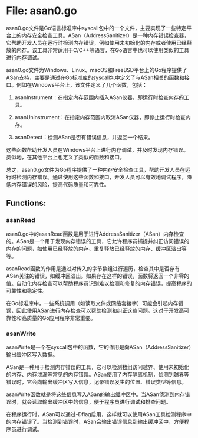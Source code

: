 # File: asan0.go

asan0.go文件是Go语言标准库中syscall包中的一个文件，主要实现了一些特定平台上的内存安全检查工具。ASan（AddressSanitizer）是一种内存错误检查器，它帮助开发人员在运行时检测内存错误，例如使用未初始化的内存或者使用已经释放的内存。该工具非常适用于C/C++等语言，在Go语言中也可以使用类似的工具进行内存调试。

asan0.go文件为Windows、Linux、macOS和FreeBSD平台上的Go程序提供了ASan支持，主要是通过在Go标准库的syscall包中定义了与ASan相关的函数和接口。例如在Windows平台上，该文件定义了几个函数，包括：

1. asanInstrument：在指定内存范围内插入ASan仪器，即运行时检查内存的工具。

2. asanUninstrument：在指定内存范围内取消ASan仪器，即停止运行时检查内存。

3. asanDetect：检测ASan是否有错误信息，并返回一个结果。

这些函数帮助开发人员在Windows平台上进行内存调试，并及时发现内存错误。类似地，在其他平台上也定义了类似的函数和接口。

总之，asan0.go文件为Go程序提供了一种内存安全检查工具，帮助开发人员在运行时检测内存错误。通过使用这些函数和接口，开发人员可以有效地调试程序，降低内存错误的风险，提高代码质量和可靠性。

## Functions:

### asanRead

asan0.go中的asanRead函数是用于进行AddressSanitizer（ASan）内存检查的。ASan是一个用于发现内存错误的工具，它允许程序员捕捉并纠正访问错误的内存的问题，如使用已经释放的内存、重复释放已经释放的内存、缓冲区溢出等等。

asanRead函数的作用是通过对传入的字节数组进行遍历，检查其中是否存有ASan关注的错误，如缓冲区溢出。如果存在这样的错误，函数将返回一个非零的值。自动化内存检查可以帮助程序员识别难以检测和修复的内存错误，提高程序的可靠性和稳定性。

在Go标准库中，一些系统调用（如读取文件或网络套接字）可能会引起内存错误，因此使用ASan进行内存检查可以帮助检测和纠正这些问题。这对于开发高可靠性和高质量的Go应用程序非常重要。



### asanWrite

asanWrite是一个在syscall包中的函数，它的作用是向ASan（AddressSanitizer）输出缓冲区写入数据。

ASan是一种用于检测内存错误的工具，它可以检测数组访问越界、使用未初始化的内存、内存泄漏等常见的内存错误。ASan使用了内存隔离机制，侦测到越界等错误时，它会向输出缓冲区写入信息，记录错误发生的位置、错误类型等信息。

asanWrite函数就是将这些信息写入ASan的输出缓冲区中。当ASan侦测到内存错误时，就会读取输出缓冲区中的信息，便于程序员进行调试和排查问题。

在程序运行时，ASan可以通过-Dflag启用，这样就可以使用ASan工具检测程序中的内存错误了。当检测到错误时，ASan会输出错误信息到输出缓冲区中，方便程序员进行调试。



